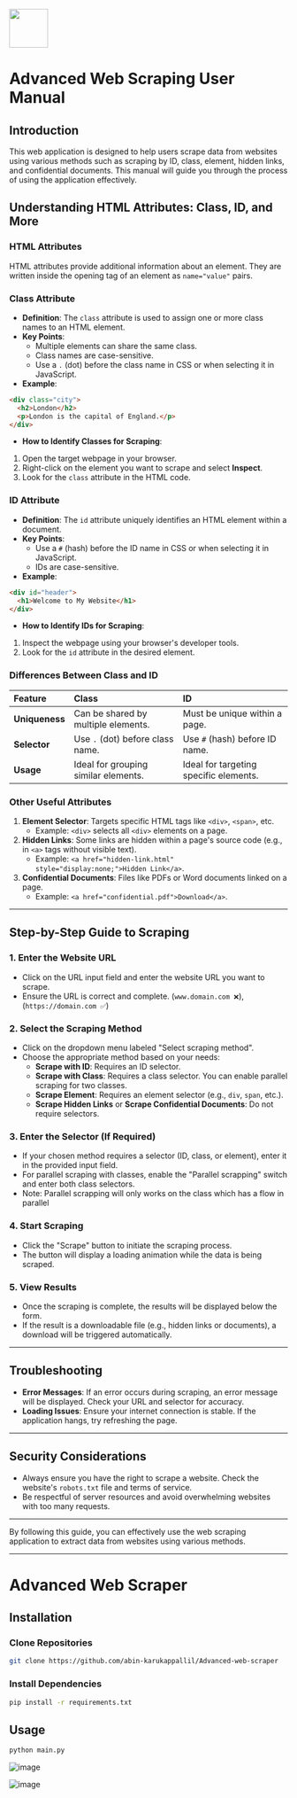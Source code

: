 [<img src="https://github.com/user-attachments/assets/0ae5661c-f57d-4c9e-aeea-e938edcd815d  " width="70"/>](web.png)


# Advanced Web Scraping User Manual

## Introduction

This web application is designed to help users scrape data from websites using various methods such as scraping by ID, class, element, hidden links, and confidential documents. This manual will guide you through the process of using the application effectively.

## Understanding HTML Attributes: Class, ID, and More

### HTML Attributes

HTML attributes provide additional information about an element. They are written inside the opening tag of an element as `name="value"` pairs.

### Class Attribute

- **Definition**: The `class` attribute is used to assign one or more class names to an HTML element.
- **Key Points**:
    - Multiple elements can share the same class.
    - Class names are case-sensitive.
    - Use a `.` (dot) before the class name in CSS or when selecting it in JavaScript.
- **Example**:

```html
<div class="city">
  <h2>London</h2>
  <p>London is the capital of England.</p>
</div>
```

- **How to Identify Classes for Scraping**:

1. Open the target webpage in your browser.
2. Right-click on the element you want to scrape and select **Inspect**.
3. Look for the `class` attribute in the HTML code.


### ID Attribute

- **Definition**: The `id` attribute uniquely identifies an HTML element within a document.
- **Key Points**:
    - Use a `#` (hash) before the ID name in CSS or when selecting it in JavaScript.
    - IDs are case-sensitive.
- **Example**:

```html
<div id="header">
  <h1>Welcome to My Website</h1>
</div>
```

- **How to Identify IDs for Scraping**:

1. Inspect the webpage using your browser's developer tools.
2. Look for the `id` attribute in the desired element.


### Differences Between Class and ID

| Feature | Class | ID |
| :-- | :-- | :-- |
| **Uniqueness** | Can be shared by multiple elements. | Must be unique within a page. |
| **Selector** | Use `.` (dot) before class name. | Use `#` (hash) before ID name. |
| **Usage** | Ideal for grouping similar elements. | Ideal for targeting specific elements. |

### Other Useful Attributes

1. **Element Selector**: Targets specific HTML tags like `<div>`, `<span>`, etc.
    - Example: `<div>` selects all `<div>` elements on a page.
2. **Hidden Links**: Some links are hidden within a page's source code (e.g., in `<a>` tags without visible text).
    - Example: `<a href="hidden-link.html" style="display:none;">Hidden Link</a>`.
3. **Confidential Documents**: Files like PDFs or Word documents linked on a page.
    - Example: `<a href="confidential.pdf">Download</a>`.

---

## Step-by-Step Guide to Scraping

### 1. Enter the Website URL

- Click on the URL input field and enter the website URL you want to scrape.
- Ensure the URL is correct and complete. (`www.domain.com ❌`),(`https://domain.com ✅`)


### 2. Select the Scraping Method

- Click on the dropdown menu labeled "Select scraping method".
- Choose the appropriate method based on your needs:
    - **Scrape with ID**: Requires an ID selector.
    - **Scrape with Class**: Requires a class selector. You can enable parallel scraping for two classes.
    - **Scrape Element**: Requires an element selector (e.g., `div`, `span`, etc.).
    - **Scrape Hidden Links** or **Scrape Confidential Documents**: Do not require selectors.


### 3. Enter the Selector (If Required)

- If your chosen method requires a selector (ID, class, or element), enter it in the provided input field.
- For parallel scraping with classes, enable the "Parallel scrapping" switch and enter both class selectors.
- Note: Parallel scrapping will only works on the class which has a flow in parallel

### 4. Start Scraping

- Click the "Scrape" button to initiate the scraping process.
- The button will display a loading animation while the data is being scraped.


### 5. View Results

- Once the scraping is complete, the results will be displayed below the form.
- If the result is a downloadable file (e.g., hidden links or documents), a download will be triggered automatically.

---

## Troubleshooting

- **Error Messages**: If an error occurs during scraping, an error message will be displayed. Check your URL and selector for accuracy.
- **Loading Issues**: Ensure your internet connection is stable. If the application hangs, try refreshing the page.

---

## Security Considerations

- Always ensure you have the right to scrape a website. Check the website's `robots.txt` file and terms of service.
- Be respectful of server resources and avoid overwhelming websites with too many requests.

---

By following this guide, you can effectively use the web scraping application to extract data from websites using various methods.


-------------------------------------------------------------




 # Advanced Web Scraper

## Installation 

### Clone Repositories

``` bash 
git clone https://github.com/abin-karukappallil/Advanced-web-scraper
```
### Install Dependencies

``` bash
pip install -r requirements.txt
```

## Usage

``` bash
python main.py
```



![image](https://github.com/user-attachments/assets/63242c07-59be-4a9a-aab1-d70f341e566a)


![image](https://github.com/user-attachments/assets/a0cea67e-0390-44e9-ba66-965b4701a810)

